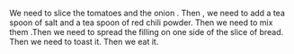 We need to slice the tomatoes and the onion . Then , we need to add a tea spoon of salt and a tea spoon of red chili powder. Then we need to mix them .Then we need to spread the filling on one side of the slice of bread. Then we need to toast it. Then we eat it.